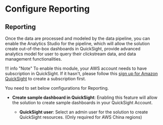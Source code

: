 # Configure Reporting

## Reporting
Once the data are processed and modeled by the data pipeline, you can enable the Analytics Studio for the pipeline, which will allow the solution create out-of-the-box dashboards in QuickSight, provide advanced analytics model for user to query their clickstream data, and data management functionalities.

!!! info "Note"
    To enable this module, your AWS account needs to have subscription in QuickSight. If it hasn't, please follow this [sign up for Amazon QuickSight](https://docs.aws.amazon.com/quicksight/latest/user/signing-up.html) to create a subscription first.

You need to set below configurations for Reporting. 

  * **Create sample dashboard in QuickSight**: Enabling this feature will allow the solution to create sample dashboards in your QuickSight Account.

    * **QuickSight user**: Select an admin user for the solution to create QuickSight resources. (Only required for AWS China regions)




